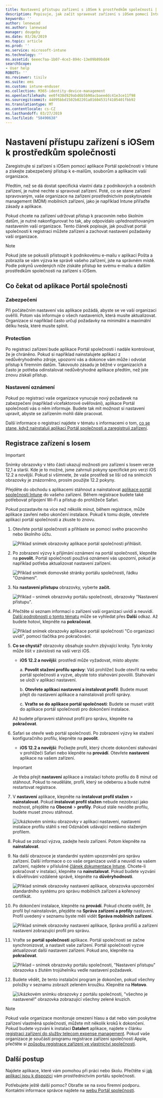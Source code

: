 ```yaml
---
title: Nastavení přístupu zařízení s iOSem k prostředkům společnosti | Microsoft Docs
description: Popisuje, jak začít spravovat zařízení s iOSem pomocí Intune
keywords: ''
author: lenewsad
ms.author: lanewsad
manager: dougeby
ms.date: 03/26/2019
ms.topic: article
ms.prod: ''
ms.service: microsoft-intune
ms.technology: ''
ms.assetid: 6eeec7aa-1b07-4ce3-894c-13e09b89bdd4
searchScope:
- User help
ROBOTS: ''
ms.reviewer: tisilv
ms.suite: ems
ms.custom: intune-enduser
ms.collection: M365-identity-device-management
ms.openlocfilehash: ee0f438d929abd6b5b90acbaeeddc41e3ce11f98
ms.sourcegitcommit: 44095bbd1502b02201a01604531f4105401fbb92
ms.translationtype: MT
ms.contentlocale: cs-CZ
ms.lasthandoff: 03/27/2019
ms.locfileid: "58490638"
---
```

# <a name="set-up-ios-device-access-to-your-company-resources"></a>Nastavení přístupu zařízení s iOSem k prostředkům společnosti  

Zaregistrujte si zařízení s iOSem pomocí aplikace Portál společnosti v Intune a získejte zabezpečený přístup k e-mailům, souborům a aplikacím vaší organizace.

Předtím, než se dá dostat specifická vlastní data z podnikových a osobních zařízení, je nutné nechte si spravovat zařízení. Poté, co se stane zařízení spravovaným, vaše organizace na zařízení prostřednictvím poskytovatele management (MDM) mobilních zařízení, jako je například Intune přiřaďte zásady a aplikace. 

Pokud chcete na zařízení udržovat přístup k pracovním nebo školním datům, je nutné nakonfigurovat ho tak, aby odpovídalo upřednostňovaným nastavením vaší organizace. Tento článek popisuje, jak používat portál společnosti k registraci můžete zařízení a zachovat nastavení požadavky vaší organizace. 

> [!NOTE]
> Pokud jste se pokusili přistoupit k podnikovému e-mailu v aplikaci Pošta a zobrazila se vám výzva ke správě vašeho zařízení, jste na správném místě. Podle pokynů uvedených níže získáte přístup ke svému e-mailu a dalším prostředkům společnosti na zařízení s iOSem.  

## <a name="what-to-expect-from-the-company-portal-app"></a>Co čekat od aplikace Portál společnosti  

### <a name="security"></a>Zabezpečení  
Při počátečním nastavení vás aplikace požádá, abyste se ve vaší organizaci ověřili. Potom vás informuje o všech nastaveních, která musíte aktualizovat. Organizace si například často určují požadavky na minimální a maximální délku hesla, které musíte splnit.     

### <a name="protection"></a>Protection  
Po registraci zařízení bude aplikace Portál společnosti i nadále kontrolovat, že je chráněno. Pokud si například nainstalujete aplikaci z nedůvěryhodného zdroje, upozorní vás a dokonce vám může i odvolat přístup k firemním datům. Takovouto zásadu je běžné v organizacích a často je potřeba odinstalovat nedůvěryhodné aplikace předtím, než jste znovu získali přístup.  

### <a name="setting-notifications"></a>Nastavení oznámení  
Pokud po registraci vaše organizace vynucuje nový požadavek na zabezpečení (například vícefaktorové ověřování), aplikace Portál společnosti vás o něm informuje. Budete tak mít možnost si nastavení upravit, abyste se zařízením mohli dále pracovat.  

Další informace o registraci najdete v tématu s informacemi o tom, [co se stane, když nainstaluji aplikaci Portál společnosti a zaregistruji zařízení](https://docs.microsoft.com//intune-user-help/what-happens-if-you-install-the-company-portal-app-and-enroll-your-device-in-intune-ios).  

## <a name="enroll-your-ios-device"></a>Registrace zařízení s Iosem   

> [!IMPORTANT]
> Snímky obrazovky v této části ukazují možnosti pro zařízení s Iosem verze 12,1 a starší. Kde je to možné, jsme zahrnuli pokyny specifické pro verzi iOS 12.2 a novější. Pokud si všimnete, že vaše prostředí se liší od na snímcích obrazovky je znázorněno, prosím použijte 12.2 pokyny.      

Přejděte do obchodu s aplikacemi stáhnout a nainstalovat [aplikace portál společnosti Intune](install-and-sign-in-to-the-intune-company-portal-app-ios.md) do vašeho zařízení. Během registrace budete také potřebovat připojení Wi-Fi a přístup do prohlížeče Safari. 

Pokud pozastavíte na více než několik minut, během registrace, může aplikace zavření nebo ukončení instalace. Pokud k tomu dojde, otevřete aplikaci portál společnosti a zkuste to znovu.  

1. Otevřete portál společnosti a přihlaste se pomocí svého pracovního nebo školního účtu. 

    ![Příklad snímek obrazovky aplikace portál společnosti přihlásit.](./media/ios-01-cp-enroll-1903.PNG)  

2. Po zobrazení výzvy k přijímání oznámení na portál společnosti, klepněte na **povolit.** Portál společnosti používá oznámení vás upozorní, pokud je například potřeba aktualizovat nastavení zařízení. 

    ![Příklad snímek domovské stránky portálu společnosti, řádku "Oznámení".](./media/ios-04-cp-enroll-1903.PNG)  

3. Na **nastavení přístupu** obrazovky, vyberte **začít.**  

     ![Příklad – snímek obrazovky portálu společnosti, obrazovky "Nastavení přístupu".](./media/ios-05-cp-enroll-1903.PNG)  

4. Přečtěte si seznam informací o zařízení vaší organizaci uvidí a neuvidí. [Další podrobnosti o tomto tématu](what-info-can-your-company-see-when-you-enroll-your-device-in-Intune.md) může se vyhledat přes **Další** odkaz. Až budete hotovi, klepněte na **pokračovat**.  

    ![Příklad snímek obrazovky aplikace portál společnosti "Co organizaci uvidí", pomocí tlačítka pro pokračování.](./media/ios-06-cp-enroll-1903.PNG)  
 
5. **Co se chystá?** obrazovky obsahuje souhrn zbývající kroky. Tyto kroky může lišit v závislosti na vaší verzi iOS. 
    * **iOS 12.2 a novější**: prostředí může vyžadovat, místo abyste:  

        a. **Povolit stažení profilu správy**: Váš prohlížeč bude otevřít na webu portál společnosti a vyzve, abyste toto stahování povolili. Stahování se uloží v aplikaci nastavení.  

        b. **Otevřete aplikaci nastavení a instalovat profil**: Budete muset přejít do nastavení aplikace a nainstalovali profil správy.  

        c. **Vraťte se do aplikace portál společnosti**: Budete se muset vrátit do aplikace portál společnosti pro dokončení instalace.  

    Až budete připraveni stáhnout profil pro správu, klepněte na **pokračovat**.  

6. Safari se otevře web portál společnosti. Po zobrazení výzvy ke stažení konfiguračního profilu, klepněte na **povolit**.  
    * **iOS 12.2 a novější**: Počkejte profil, který chcete dokončení stahování v prohlížeči Safari nebo klepněte na **provádí**. Otevřete **nastavení** aplikace na vašem zařízení.  

    > [!IMPORTANT]
    > Je třeba přejít **nastavení** aplikace a instalaci tohoto profilu do 8 minut od stáhnout. Pokud to neuděláte, profil, který se odeberou a bude nutné restartovat registrace. 

7. V **nastavení** aplikace, klepněte na **instalovat profil stažen** > **nainstalovat**. Pokud **instalovat profil stažen** nebude nezobrazí jako možnost, přejděte na **Obecné** > **profily**. Pokud stále nevidíte profilu, budete muset znovu stáhnout.  

    ![Ukázkovém snímku obrazovky v aplikaci nastavení, nastavení instalace profilu stáhli s red Odznáček udávající nedávno staženým profilem.](./media/ios-10-cp-enroll-1903.PNG)  
    
8. Pokud se zobrazí výzva, zadejte heslo zařízení. Potom klepněte na **nainstalovat**.      

9. Na další obrazovce je standardní systém upozornění pro správu zařízení. Další informace o co vaše organizace uvidí a neuvidí na vašem zařízení, najdete v příslušné [článek dokumentace Intune](what-info-can-your-company-see-when-you-enroll-your-device-in-Intune.md). Chcete-li pokračovat v instalaci, klepněte na **nainstalovat**. Pokud budete vyzváni k důvěřování vzdálené správě, klepněte na **důvěryhodnosti**.  

    ![Příklad snímek obrazovky nastavení aplikace, obrazovka upozornění standardního systému pro správu mobilních zařízení a kořenový certifikát.](./media/ios-15-cp-enroll-1903.PNG)  

10. Po dokončení instalace, klepněte na **provádí**. Pokud chcete ověřit, že profil byl nainstalován, přejděte na **Správa zařízení a profily** nastavení. Profil uvedený v seznamu byste měli vidět **Správa mobilních zařízení**.   

    ![Příklad snímek obrazovky nastavení aplikace, Správa profilů a zařízení nastavení zobrazující profil pro správu.](./media/ios-00-cp-enroll-1903.PNG)  


11. Vraťte se **portál společnosti** aplikace. Portál společnosti se začne synchronizovat, a nastavit vaše zařízení. Portál společnosti vyzve aktualizovat další nastavení zařízení. Pokud ano, klepněte na **pokračovat**.

    ![Příklad – snímek obrazovky portálu společnosti, "Nastavení přístupu" obrazovka s žlutém trojúhelníku vedle nastavení požadavek.](./media/ios-12-cp-enroll-1903.PNG)  

12. Budete vědět, že tento instalační program je dokončen, pokud všechny položky v seznamu zobrazit zeleném kroužku. Klepněte na **Hotovo**.  
    
    ![Ukázkovém snímku obrazovky z portálu společnosti, "všechno je nastavené!" obrazovka zobrazující všechny zelené kruzích.](./media/ios-13-cp-enroll-1903.PNG)  

> [!Note]
> Pokud vaše organizace monitoruje omezení hlasu a dat nebo vám poskytne zařízení vlastněná společností, můžete mít několik kroků k dokončení. Pokud budete vyzváni k instalaci **Datalert** aplikace, najdete v článku [registraci zařízení do služby telecom expense management](enroll-your-device-with-telecom-expense-management-ios.md). Pokud vaše organizace je součástí programu registrace zařízení společnosti Apple, přečtěte si [způsobu registrace zařízení ve vlastnictví společnosti](enroll-your-device-dep-ios.md).  

## <a name="next-steps"></a>Další postup  
Najdete aplikace, které vám pomohou při práci nebo školu. Přečtěte si [jak aplikací jsou k dispozici](use-managed-apps-on-your-device-ios.md) vám prostřednictvím portálu společnosti.  

Potřebujete ještě další pomoc? Obraťte se na svou firemní podporu. Kontaktní informace správce najdete na [webu Portál společnosti](https://go.microsoft.com/fwlink/?linkid=2010980).  
